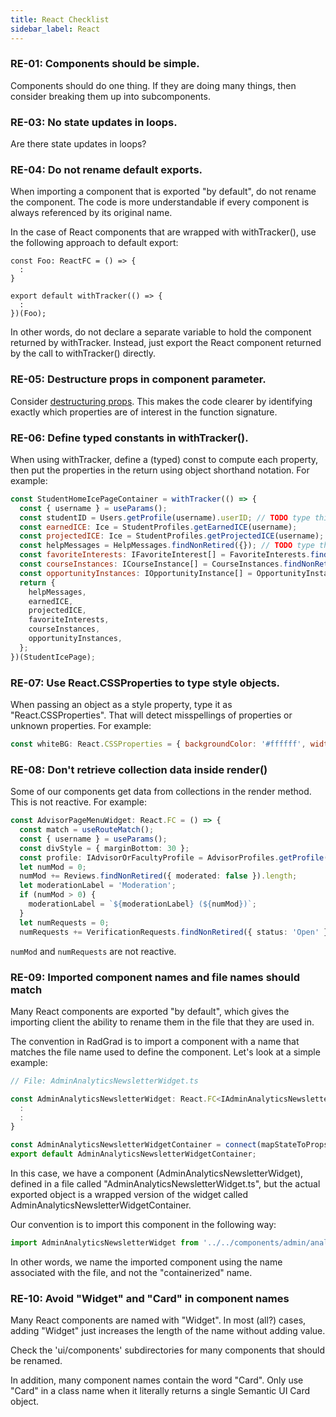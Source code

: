 ```yaml
---
title: React Checklist
sidebar_label: React
---
```


### RE-01: Components should be simple.

Components should do one thing.  If they are doing many things, then consider breaking them up into subcomponents.

### RE-03: No state updates in loops.

Are there state updates in loops?

### RE-04: Do not rename default exports.

When importing a component that is exported "by default", do not rename the component.  The code is more understandable if every component is always referenced by its original name.

In the case of React components that are wrapped with withTracker(), use the following approach to default export:

```
const Foo: ReactFC = () => {
  :
}

export default withTracker(() => {
  :
})(Foo);
```

In other words, do not declare a separate variable to hold the component returned by withTracker. Instead, just export the React component returned by the call to withTracker() directly.

### RE-05: Destructure props in component parameter.

Consider [destructuring props](https://medium.com/@lcriswell/destructuring-props-in-RE-b1c295005ce0). This makes the code clearer by identifying exactly which properties are of interest in the function signature.

### RE-06: Define typed constants in withTracker().

When using withTracker, define a (typed) const to compute each property, then put the properties in the return using object shorthand notation. For example:

```js
const StudentHomeIcePageContainer = withTracker(() => {
  const { username } = useParams();
  const studentID = Users.getProfile(username).userID; // TODO type this.
  const earnedICE: Ice = StudentProfiles.getEarnedICE(username);
  const projectedICE: Ice = StudentProfiles.getProjectedICE(username);
  const helpMessages = HelpMessages.findNonRetired({}); // TODO type this.
  const favoriteInterests: IFavoriteInterest[] = FavoriteInterests.findNonRetired({ userID: studentID });
  const courseInstances: ICourseInstance[] = CourseInstances.findNonRetired({ studentID });
  const opportunityInstances: IOpportunityInstance[] = OpportunityInstances.findNonRetired({ studentID });
  return {
    helpMessages,
    earnedICE,
    projectedICE,
    favoriteInterests,
    courseInstances,
    opportunityInstances,
  };
})(StudentIcePage);
```

### RE-07: Use React.CSSProperties to type style objects.

When passing an object as a style property, type it as "React.CSSProperties". That will detect misspellings of properties or unknown properties. For example:

```js
const whiteBG: React.CSSProperties = { backgroundColor: '#ffffff', width: '100%' };
```

### RE-08: Don't retrieve collection data inside render()

Some of our components get data from collections in the render method. This is not reactive. For example:

```typescript jsx
const AdvisorPageMenuWidget: React.FC = () => {
  const match = useRouteMatch();
  const { username } = useParams();
  const divStyle = { marginBottom: 30 };
  const profile: IAdvisorOrFacultyProfile = AdvisorProfiles.getProfile(username);
  let numMod = 0;
  numMod += Reviews.findNonRetired({ moderated: false }).length;
  let moderationLabel = 'Moderation';
  if (numMod > 0) {
    moderationLabel = `${moderationLabel} (${numMod})`;
  }
  let numRequests = 0;
  numRequests += VerificationRequests.findNonRetired({ status: 'Open' }).length;
```

```numMod``` and ```numRequests``` are not reactive.

### RE-09: Imported component names and file names should match

Many React components are exported "by default", which gives the importing client the ability to rename them in the file that they are used in.

The convention in RadGrad is to import a component with a name that matches the file name used to define the component. Let's look at a simple example:

```ts
// File: AdminAnalyticsNewsletterWidget.ts

const AdminAnalyticsNewsletterWidget: React.FC<IAdminAnalyticsNewsletterWidgetProps> = () => {
  :
  :
}

const AdminAnalyticsNewsletterWidgetContainer = connect(mapStateToProps, mapDispatchToProps)(AdminAnalyticsNewsletterWidget);
export default AdminAnalyticsNewsletterWidgetContainer;
```

In this case, we have a component (AdminAnalyticsNewsletterWidget), defined in a file called "AdminAnalyticsNewsletterWidget.ts", but the actual exported object is a wrapped version of the widget called AdminAnalyticsNewsletterWidgetContainer.

Our convention is to import this component in the following way:

```ts
import AdminAnalyticsNewsletterWidget from '../../components/admin/analytics/newsletter/AdminAnalyticsNewsletterWidget';
```

In other words, we name the imported component using the name associated with the file, and not the "containerized" name.


### RE-10: Avoid "Widget" and "Card" in component names

Many React components are named with "Widget". In most (all?) cases, adding "Widget" just increases the length of the name without adding value.

Check the 'ui/components' subdirectories for many components that should be renamed.

In addition, many component names contain the word "Card". Only use "Card" in a class name when it literally returns a single Semantic UI Card object.